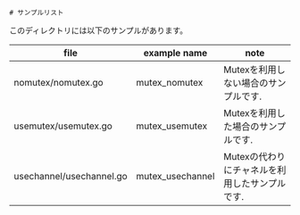     # サンプルリスト

このディレクトリには以下のサンプルがあります。

| file                     | example name     | note                                           |
| ------------------------ | ---------------- | ---------------------------------------------- |
| nomutex/nomutex.go       | mutex_nomutex    | Mutexを利用しない場合のサンプルです.           |
| usemutex/usemutex.go     | mutex_usemutex   | Mutexを利用した場合のサンプルです.             |
| usechannel/usechannel.go | mutex_usechannel | Mutexの代わりにチャネルを利用したサンプルです. |
